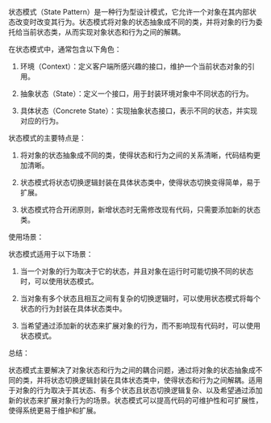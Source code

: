 状态模式（State Pattern）是一种行为型设计模式，它允许一个对象在其内部状态改变时改变其行为。状态模式将对象的状态抽象成不同的类，并将对象的行为委托给当前状态类，从而实现对象状态和行为之间的解耦。

在状态模式中，通常包含以下角色：

1. 环境（Context）：定义客户端所感兴趣的接口，维护一个当前状态对象的引用。

2. 抽象状态（State）：定义一个接口，用于封装环境对象中不同状态的行为。

3. 具体状态（Concrete State）：实现抽象状态接口，表示不同的状态，并实现对应的行为。

状态模式的主要特点是：

1. 将对象的状态抽象成不同的类，使得状态和行为之间的关系清晰，代码结构更加清晰。

2. 状态模式将状态切换逻辑封装在具体状态类中，使得状态切换变得简单，易于扩展。

3. 状态模式符合开闭原则，新增状态时无需修改现有代码，只需要添加新的状态类。

使用场景：

状态模式适用于以下场景：

1. 当一个对象的行为取决于它的状态，并且对象在运行时可能切换不同的状态时，可以使用状态模式。

2. 当对象有多个状态且相互之间有复杂的切换逻辑时，可以使用状态模式将每个状态的行为封装在具体状态类中。

3. 当希望通过添加新的状态来扩展对象的行为，而不影响现有代码时，可以使用状态模式。

总结：

状态模式主要解决了对象状态和行为之间的耦合问题，通过将对象的状态抽象成不同的类，并将状态切换逻辑封装在具体状态类中，使得状态和行为之间解耦。适用于对象的行为取决于其状态、有多个状态且状态切换逻辑复杂、以及希望通过添加新的状态来扩展对象行为的场景。状态模式可以提高代码的可维护性和可扩展性，使得系统更易于维护和扩展。